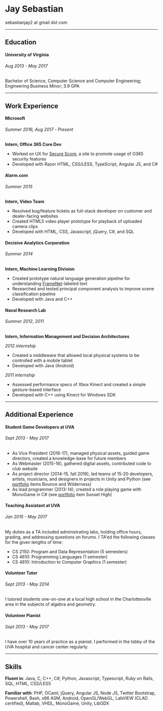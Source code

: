 # Jay Sebastian

<div class="text-center">
sebastianjay2 at gmail dot com
</div>

---

## Education

#### University of Virginia
###### Aug 2013 - May 2017

Bachelor of Science, Computer Science and Computer Engineering; Engineering Business Minor; 3.9 GPA

---

## Work Experience

#### Microsoft
###### Summer 2016, Aug 2017 - Present

**Intern, Office 365 Core Dev**

* Worked on UX for [Secure Score](https://support.office.com/en-us/article/Introducing-the-Office-365-Secure-Score-c9e7160f-2c34-4bd0-a548-5ddcc862eaef), a site to promote usage of O365 security features
* Developed with Razor HTML, CSS/LESS, TypeScript, Angular JS, and C#

#### Alarm.com
###### Summer 2015

**Intern, Video Team**

* Resolved bug/feature tickets as full-stack developer on customer and dealer-facing websites
* Created HTML5 video player prototype for playback of uploaded camera clips
* Developed with HTML, CSS, Javascript, jQuery, C#, and SQL

#### Decisive Analytics Corporation
###### Summer 2014

**Intern, Machine Learning Division**

* Created prototype natural language generation pipeline for understanding [FrameNet](https://framenet.icsi.berkeley.edu/fndrupal/)-labeled text
* Researched and tested principal component analysis to improve scene classification pipeline
* Developed with Java and C++

#### Naval Research Lab
###### Summer 2012, 2011

**Intern, Information Management and Decision Architectures**

_2012 internship_

* Created a middleware that allowed local physical systems to be controlled with a mobile tablet
* Developed with Java (Android)

_2011 internship_

* Assessed performance specs of Xbox Kinect and created a simple gesture-based interface
* Developed with C++ using Kinect for Windows SDK

---

## Additional Experience

#### Student Game Developers at UVA
###### Sept 2013 - May 2017

* As Vice President (2016-17), managed physical assets, guided game directors, created a knowledge-base for future members
* As Webmaster (2015-16), gathered digital assets, contributed code to club website
* As project director (2014-15, fall 2016), led teams of 15-20 developers, artists, musicians, and designers in projects in Unity and Python (see [portfolio](portfolio.html) items Bounce and Wilderness)
* As lead programmer (2013-14), created a role playing game with MonoGame in C# (see [portfolio](portfolio.html) item Sunset High)

#### Teaching Assistant at UVA
###### Jan 2015 - May 2017

My duties as a TA included administrating labs, holding office hours, grading, and addressing questions on forums. I TA'ed the following classes for the given lengths of time:

* CS 2150: Program and Data Representation (5 semesters)
* CS 4610: Programming Languages (1 semester)
* CS 4810: Introduction to Computer Graphics (1 semester)

#### Volunteer Tutor
###### Sept 2013 - May 2014

I tutored students one-on-one at a local high school in the Charlottesville area in the subjects of algebra and geometry.

#### Volunteer Pianist
###### Sept 2013 - May 2017

I have over 10 years of practice as a pianist. I performed in the lobby of the UVA hospital and cancer center regularly.

---

## Skills

**Fluent in**: Java, C, C++, C#, Python, Javascript, Typescript, Ruby on Rails, SQL, HTML, CSS/LESS

**Familiar with**: PHP, OCaml, jQuery, Angular JS, Node JS, Twitter Bootstrap, Powershell, Bash, x86 ASM, Android, OpenGL/WebGL, LabVIEW (CLAD certified), Matlab, VHDL, MonoGame, Unity, LibGDX
